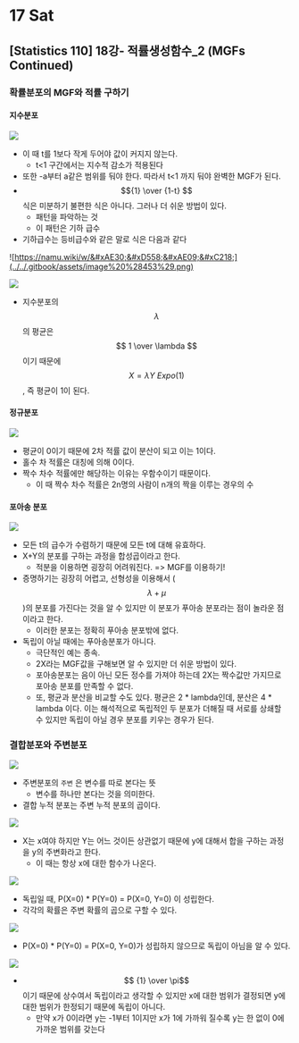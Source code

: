 # 17 Sat

## \[Statistics 110\] 18강- 적률생성함수\_2 \(MGFs Continued\)

### 확률분포의 MGF와 적률 구하기

#### 지수분포

![](../../.gitbook/assets/image%20%28451%29.png)

* 이 때 t를 1보다 작게 두어야 값이 커지지 않는다.
  * t&lt;1 구간에서는 지수적 감소가 적용된다
* 또한 -a부터 a같은 범위를 둬야 한다. 따라서 t&lt;1 까지 둬야 완벽한 MGF가 된다.
* $${1} \over {1-t} $$식은 미분하기 불편한 식은 아니다. 그러나 더 쉬운 방법이 있다.
  * 패턴을 파악하는 것
  * 이 패턴은 기하 급수
* 기하급수는 등비급수와 같은 말로 식은 다음과 같다

![https://namu.wiki/w/&#xAE30;&#xD558;&#xAE09;&#xC218;](../../.gitbook/assets/image%20%28453%29.png)

![](../../.gitbook/assets/image%20%28437%29.png)

* 지수분포의 $$ \lambda $$의 평균은 $$ 1 \over \lambda $$이기 때문에 $$ X =\lambda Y ~ Expo(1) $$, 즉 평균이 1이 된다. 

#### 정규분포

![](../../.gitbook/assets/image%20%28443%29.png)

* 평균이 0이기 때문에 2차 적률 값이 분산이 되고 이는 1이다.
* 홀수 차 적률은 대칭에 의해 0이다.
* 짝수 차수 적률에만 해당하는 이유는 우함수이기 때문이다.
  * 이 때 짝수 차수 적률은 2n명의 사람이 n개의 짝을 이루는 경우의 수

#### 포아송 분포

![](../../.gitbook/assets/image%20%28438%29.png)

* 모든 t의 급수가 수렴하기 때문에 모든 t에 대해 유효하다.
* X+Y의 분포를 구하는 과정을 합성곱이라고 한다.
  * 적분을 이용하면 굉장히 어려워진다. =&gt; MGF를 이용하기!
* 증명하기는 굉장히 어렵고, 선형성을 이용해서 \($$ \lambda + \mu $$\)의 분포를 가진다는 것을 알 수 있지만 이 분포가 푸아송 분포라는 점이 놀라운 점이라고 한다.
  * 이러한 분포는 정확히 푸아송 분포밖에 없다.
* 독립이 아닐 때에는 푸아송분포가 아니다.
  * 극단적인 예는 종속.
  * 2X라는 MGF값을 구해보면 알 수 있지만 더 쉬운 방법이 있다.
  *  포아송분포는 음이 아닌 모든 정수를 가져야 하는데 2X는 짝수값만 가지므로 포아송 분포를 만족할 수 없다.
  * 또, 평균과 분산을 비교할 수도 있다. 평균은 2 \* lambda인데, 분산은 4 \* lambda 이다. 이는 해석적으로 독립적인 두 분포가 더해질 때 서로를 상쇄할 수 있지만 독립이 아닐 경우 분포를 키우는 경우가 된다.

### 결합분포와 주변분포

![](../../.gitbook/assets/image%20%28445%29.png)

* 주변분포의 `주변` 은 변수를 따로 본다는 뜻
  * 변수를 하나만 본다는 것을 의미한다.
* 결합 누적 분포는 주변 누적 분포의 곱이다.

![](../../.gitbook/assets/image%20%28440%29.png)

* X는 x여야 하지만 Y는 어느 것이든 상관없기 때문에 y에 대해서 합을 구하는 과정을 y의 주변화라고 한다.
  * 이 때는 항상 x에 대한 함수가 나온다.

![](../../.gitbook/assets/image%20%28442%29.png)

* 독립일 때, P\(X=0\) \* P\(Y=0\) = P\(X=0, Y=0\) 이 성립한다.
* 각각의 확률은 주변 확률의 곱으로 구할 수 있다.

![](../../.gitbook/assets/image%20%28449%29.png)

* P\(X=0\) \* P\(Y=0\) = P\(X=0, Y=0\)가 성립하지 않으므로 독립이 아님을 알 수 있다.

![](../../.gitbook/assets/image%20%28448%29.png)

* $$ {1} \over \pi$$이기 때문에 상수여서 독립이라고 생각할 수 있지만 x에 대한 범위가 결정되면 y에 대한 범위가 한정되기 때문에 독립이 아니다.
  * 만약 x가 0이라면 y는 -1부터 1이지만 x가 1에 가까워 질수록 y는 한 없이 0에 가까운 범위를 갖는다





